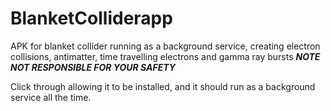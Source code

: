 # BlanketColliderapp
APK for blanket collider running as a background service, creating electron collisions, antimatter, time travelling electrons and gamma ray bursts ***NOTE NOT RESPONSIBLE FOR YOUR SAFETY***

Click through allowing it to be installed, and it should run as a background service all the time.
